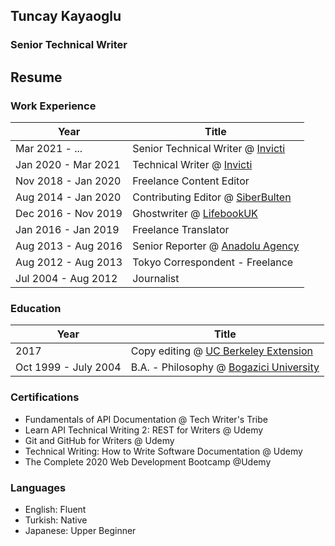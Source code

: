 ## Tuncay Kayaoglu
### Senior Technical Writer

## Resume

### Work Experience
| Year | Title |
| ---- | ---- |
|Mar 2021 - ...	| Senior Technical Writer @ [Invicti](https://www.invicti.com)|
|Jan 2020 - Mar 2021 | Technical Writer @ [Invicti](https://www.invicti.com)|
|Nov 2018 - Jan 2020 | Freelance Content Editor |
|Aug 2014 - Jan 2020 | Contributing Editor @ [SiberBulten](http://siberbulten.com) |
|Dec 2016 - Nov 2019 | Ghostwriter @ [LifebookUK](https://www.lifebookuk.com/)|
|Jan 2016 - Jan 2019 | Freelance Translator |
|Aug 2013 - Aug 2016 | Senior Reporter @ [Anadolu Agency](https://www.aa.com.tr/en)|
|Aug 2012 - Aug 2013 | Tokyo Correspondent - Freelance|
|Jul 2004 - Aug 2012 | Journalist |

### Education
| Year | Title |
| ---- | ---- |
|2017 | Copy editing @ [UC Berkeley Extension](https://extension.berkeley.edu/) |
|Oct 1999 - July 2004 | B.A. - Philosophy @ [Bogazici University](https://www.boun.edu.tr) |	

### Certifications
* Fundamentals of API Documentation @ Tech Writer's Tribe
* Learn API Technical Writing 2: REST for Writers @ Udemy
* Git and GitHub for Writers @ Udemy
* Technical Writing: How to Write Software Documentation @ Udemy
* The Complete 2020 Web Development Bootcamp @Udemy

### Languages
* English: Fluent
* Turkish: Native
* Japanese: Upper Beginner

